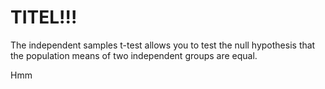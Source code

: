 TITEL!!!
==========================

The independent samples t-test allows you to test the null hypothesis that the population means of two independent groups are equal.

Hmm
